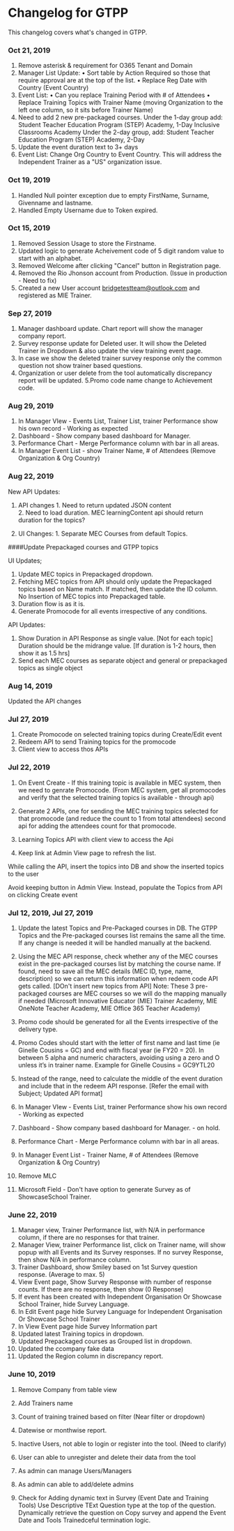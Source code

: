 # Changelog for GTPP

This changelog covers what's changed in GTPP.

### Oct 21, 2019
1. Remove asterisk & requirement for O365 Tenant and Domain
2. Manager List Update: 
• Sort table by Action Required so those that require approval are at the top of the list.
• Replace Reg Date with Country (Event Country)
3. Event List: 
• Can you replace Training Period with # of Attendees
• Replace Training Topics with Trainer Name (moving Organization to the left one column, so it sits before Trainer Name)
4. Need to add 2 new pre-packaged courses. 
Under the 1-day group add:
Student Teacher Education Program (STEP) Academy, 1-Day
Inclusive Classrooms Academy
Under the 2-day group, add:
Student Teacher Education Program (STEP) Academy, 2-Day
5. Update the event duration text to 3+ days 
6. Event List:  Change Org Country to Event Country.  This will address the Independent Trainer as a "US" organization issue. 

### Oct 19, 2019
1. Handled Null pointer exception due to empty FirstName, Surname, Givenname and lastname.
2. Handled Empty Username due to Token expired.

### Oct 15, 2019
1. Removed Session Usage to store the Firstname.
2. Updated logic to generate Acheivement code of 5 digit random value to start with an alphabet.
3. Removed Welcome <Username> after clicking "Cancel" button in Registration page.
4. Removed the Rio Jhonson account from Production. (Issue in production - Need to fix)
5. Created a new User account bridgetestteam@outlook.com and registered as MIE Trainer.

### Sep 27, 2019
1. Manager dashboard update. Chart report will show the manager company report.
2. Survey response update for Deleted user. It will show the Deleted Trainer in Dropdown & also update the view training event page.
3. In case we show the deleted trainer survey response only the common question not show trainer based questions.
4. Organization or user delete from the tool automatically discrepancy report will be updated.
5.Promo code name change to Achievement code.

### Aug 29, 2019
1. In Manager VIew - Events List, Trainer List, trainer Performance show his own record - Working as expected
2. Dashboard - Show company based dashboard for Manager.
3. Performance Chart - Merge Performance column with bar in all areas.
4. In Manager Event List - show Trainer Name, # of Attendees (Remove Organization & Org Country)

### Aug 22, 2019
New API Updates:
1. API changes 
        1. Need to return updated JSON content                
        2. Need to load duration. MEC learningContent api should return duration for the topics?                
                
2. UI Changes:
        1. Separate MEC Courses from default Topics.        

####Update Prepackaged courses and GTPP topics

UI Updates;
1. Update MEC topics in Prepackaged dropdown.
2. Fetching MEC topics from API should only update the Prepackaged topics based on Name match. If matched, then update the ID column. No Insertion of MEC topics into Prepackaged table.
3. Duration flow is as it is. 
4. Generate Promocode for all events irrespective of any conditions.

API Updates:
1. Show Duration in API Response as single value. [Not for each topic] Duration should be the midrange value. [If duration is 1-2 hours, then show it as 1.5 hrs]
2. Send each MEC courses as separate object  and general or prepackaged topics as single object

### Aug 14, 2019
Updated the API changes

### Jul 27, 2019
1. Create Promocode on selected training topics during Create/Edit event
2. Redeem API to send Training topics for the promocode
3. Client view to access thos APIs

### Jul 22, 2019

1. On Event Create - If this training topic is available in MEC system, then we need to genrate Promocode.
        (From MEC system, get all promocodes and verify that the selected training topics is available - through api)
        
2. Generate 2 APIs, one for sending the MEC training topics selected for that promocode (and reduce the count to 1 from total attendees)
        second api for adding the attendees count for that promocode.
1. Learning Topics API with client view to access the Api
2. Keep link at Admin View page to refresh the list.

While calling the API, insert the topics into DB and show the inserted topics to the user

Avoid keeping button in Admin View. Instead, populate the Topics from API on clicking Create event


### Jul 12, 2019, Jul 27, 2019

1. Update the latest Topics and Pre-Packaged courses in DB. The GTPP Topics and the Pre-packaged courses list remains the same all the time. If any change is needed it will be handled manually at the backend.

2. Using the MEC API response, check whether any of the MEC courses exist in the pre-packaged courses list by matching the course name. If found, need to save all the MEC details (MEC ID, type, name, description) so we can return this information when redeem code API gets called. [DOn't insert new topics from API]
Note: These 3 pre-packaged courses are MEC courses so we will do the mapping manually if needed (Microsoft Innovative Educator (MIE) Trainer Academy, MIE OneNote Teacher Academy, MIE Office 365 Teacher Academy)

3. Promo code should be generated for all the Events irrespective of the delivery type.

4. Promo Codes should start with the letter of first name and last time (ie Ginelle Cousins = GC) and end with fiscal year (ie FY20 = 20).  In between 5 alpha and numeric characters, avoiding using a zero and O unless it’s in trainer name.  Example for Ginelle Cousins = GC9YTL20

5. Instead of the range, need to calculate the middle of the event duration and include that in the redeem API response. [Refer the email with Subject; Updated API format]

6. In Manager VIew - Events List, trainer Performance show his own record - Working as expected
7. Dashboard - Show company based dashboard for Manager. - on hold.
8. Performance Chart - Merge Performance column with bar in all areas.
9. In Manager Event List - Trainer Name, # of Attendees (Remove Organization & Org Country)
10. Remove MLC
11. Microsoft Field - Don't have option to generate Survey as of ShowcaseSchool Trainer.

### June 22, 2019

1. Manager view, Trainer Performance list, with N/A in performance column, if there are no responses for that trainer.
2. Manager View, trainer Performance list, click on Trainer name, will show popup with all Events and its Survey responses. If no survey Response, then show N/A in performance column.
3. Trainer Dashboard, show Smiley based on 1st Survey question response. (Average to max. 5)
4. View Event page, Show Survey Response with number of response counts. If there are no response, then show (0 Response)
5. If event has been created with Independent Organisation Or Showcase School Trainer, hide Survey Language.
6. In Edit Event page hide Survey Language for Independent Organisation Or Showcase School Trainer
7. In View Event page hide Survey Information part
8. Updated latest Training topics in dropdown.
9. Updated Prepackaged courses as Grouped list in dropdown.
10. Updated the ccompany fake data
11. Updated the Region column in discrepancy report.

### June 10, 2019

1. Remove Company from table view
2. Add Trainers name
3. Count of training trained based on filter (Near filter or dropdown)
4. Datewise or monthwise report.

1. Inactive Users, not able to login or register into the tool. (Need to clarify)
2. User can able to unregister and delete their data from the tool
3. As admin can manage Users/Managers
4. As admin can able to add/delete admins

1. Check for Adding dynamic text in Survey (Event Date and Training Tools)
Use Descriptive TExt Question type at the top of the question. Dynamically retrieve the question on Copy survey and append the Event Date and Tools Trainedceful termination logic.
